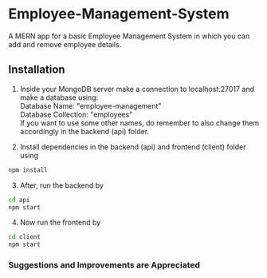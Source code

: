 # Employee-Management-System

A MERN app for a basic Employee Management System in which you can add and remove employee details.


## Installation
1) <p>Inside your MongoDB server make a connection to localhost:27017 and make a database using:<br />
   Database Name: "employee-management"<br />
   Database Collection: "employees"<br />
   If you want to use some other names, do remember to also change them accordingly in the backend (api) folder.</p>
   
2) Install dependencies in the backend (api) and frontend (client) folder using
```sh
npm install
```
   
3) After, run the backend by
```sh
cd api
npm start
```
4) Now run the frontend by
```sh
cd client
npm start
```

### Suggestions and Improvements are Appreciated 
